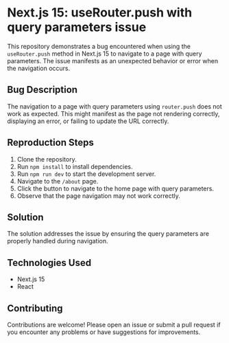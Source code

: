 # Next.js 15: useRouter.push with query parameters issue

This repository demonstrates a bug encountered when using the `useRouter.push` method in Next.js 15 to navigate to a page with query parameters.  The issue manifests as an unexpected behavior or error when the navigation occurs.

## Bug Description

The navigation to a page with query parameters using `router.push` does not work as expected.  This might manifest as the page not rendering correctly, displaying an error, or failing to update the URL correctly.

## Reproduction Steps

1. Clone the repository.
2. Run `npm install` to install dependencies.
3. Run `npm run dev` to start the development server.
4. Navigate to the `/about` page.
5. Click the button to navigate to the home page with query parameters.
6. Observe that the page navigation may not work correctly.

## Solution

The solution addresses the issue by ensuring the query parameters are properly handled during navigation.

## Technologies Used

* Next.js 15
* React

## Contributing

Contributions are welcome! Please open an issue or submit a pull request if you encounter any problems or have suggestions for improvements.
